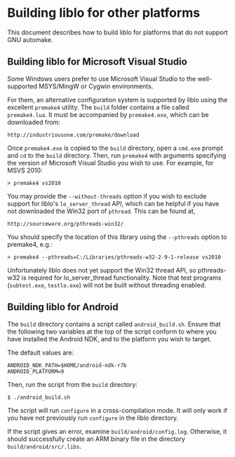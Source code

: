 
Building liblo for other platforms
==================================

This document describes how to build liblo for platforms that do not
support GNU automake.

Building liblo for Microsoft Visual Studio
------------------------------------------

Some Windows users prefer to use Microsoft Visual Studio to the
well-supported MSYS/MingW or Cygwin environments.

For them, an alternative configuration system is supported by liblo
using the excellent `premake4` utility.
The `build` folder contains a file called `premake4.lua`.
It must be accompanied by `premake4.exe`, which can be downloaded
from:

    http://industriousone.com/premake/download

Once `premake4.exe` is copied to the `build` directory, open a
`cmd.exe` prompt and `cd` to the `build` directory.
Then, run `premake4` with arguments specifying the version of
Microsoft Visual Studio you wish to use.
For example, for MSVS 2010:

    > premake4 vs2010

You may provide the `--without-threads` option if you wish to exclude
support for liblo's `lo_server_thread` API, which can be helpful if you
have not downloaded the Win32 port of `pthread`.
This can be found at,

    http://sourceware.org/pthreads-win32/

You should specify the location of this library using the `--pthreads`
option to premake4, e.g.:

    > premake4 --pthreads=C:/Libraries/pthreads-w32-2-9-1-release vs2010

Unfortunately liblo does not yet support the Win32 thread API, so
pthreads-w32 is required for lo_server_thread functionality. Note that
test programs (`subtest.exe`, `testlo.exe`) will not be built without
threading enabled.

Building liblo for Android
--------------------------

The `build` directory contains a script called `android_build.sh`.
Ensure that the following two variables at the top of the script
conform to where you have installed the Android NDK, and to the
platform you wish to target.

The default values are:

    ANDROID_NDK_PATH=$HOME/android-ndk-r7b
    ANDROID_PLATFORM=9

Then, run the script from the `build` directory:

    $ ./android_build.sh

The script will run `configure` in a cross-compilation mode.
It will only work if you have not previously run `configure` in the
liblo directory.

If the script gives an error, examine `build/android/config.log`.
Otherwise, it should successfully create an ARM binary file in the
directory `build/android/src/.libs`.
